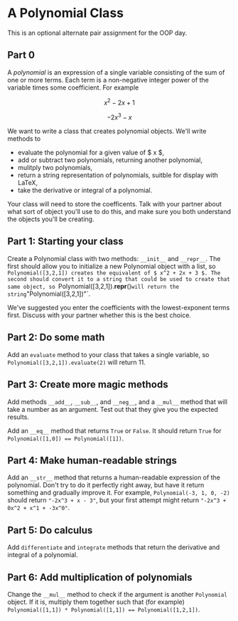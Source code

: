 # A Polynomial Class

This is an optional alternate pair assignment for the OOP day.

## Part 0

A *polynomial* is an expression of a single variable consisting of the sum of one or more terms. Each term is a non-negative integer power of the variable times some coefficient. For example

$$ x^2 - 2x +1 $$

$$ -2x^3 - x $$

We want to write a class that creates polynomial objects. We'll write methods to

 * evaluate the polynomial for a given value of $ x $,
 * add or subtract two polynomials, returning another polynomial,
 * mulitply two polynomials,
 * return a string representation of polynomials, suitble for display with LaTeX,
 * take the derivative or integral of a polynomial.

Your class will need to store the coefficents. Talk with your partner about what sort of object you'll use to do this, and make sure you both understand the objects you'll be creating. 

## Part 1: Starting your class

Create a Polynomial class with two methods: `__init__` and `__repr__`. The first should allow you to initialize a new Polynomial object with a list, so `Polynomial([3,2,1]) creates the equivalent of $ x^2 + 2x + 3 $. The second should convert it to a string that could be used to create that same object, so `Polynomial([3,2,1]).__repr__()` will return the string `"Polynomial([3,2,1])"`.

We've suggested you enter the coefficients with the lowest-exponent terms first. Discuss with your partner whether this is the best choice.

## Part 2: Do some math

Add an `evaluate` method to your class that takes a single variable, so `Polynomial([3,2,1]).evaluate(2)` will return 11.

## Part 3: Create more magic methods

Add methods `__add__`, `__sub__`, and `__neg__`, and a `__mul__` method that will take a number as an argument. Test out that they give you the expected results.

Add an `__eq__` method that returns `True` or `False`. It should return `True` for `Polynomial([1,0]) == Polynomial([1])`.

## Part 4: Make human-readable strings

Add an `__str__` method that returns a human-readable expression of the polynomial. Don't try to do it perfectly right away, but have it return something and gradually improve it. For example, `Polynomial(-3, 1, 0, -2)` should return `"-2x^3 + x - 3"`, but your first attempt might return `"-2x^3 + 0x^2 + x^1 + -3x^0"`.

## Part 5: Do calculus

Add `differentiate` and `integrate` methods that return the derivative and integral of a polynomial.

## Part 6: Add multiplication of polynomials

Change the `__mul__` method to check if the argument is another `Polynomial` object. If it is, multiply them together such that (for example) `Polynomial([1,1]) * Polynomial([1,1]) == Polynomial([1,2,1])`.





